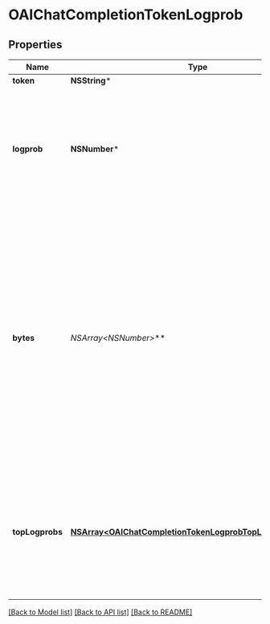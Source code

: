 # OAIChatCompletionTokenLogprob

## Properties
Name | Type | Description | Notes
------------ | ------------- | ------------- | -------------
**token** | **NSString*** | The token. | 
**logprob** | **NSNumber*** | The log probability of this token, if it is within the top 20 most likely tokens. Otherwise, the value &#x60;-9999.0&#x60; is used to signify that the token is very unlikely. | 
**bytes** | **NSArray&lt;NSNumber*&gt;*** | A list of integers representing the UTF-8 bytes representation of the token. Useful in instances where characters are represented by multiple tokens and their byte representations must be combined to generate the correct text representation. Can be &#x60;null&#x60; if there is no bytes representation for the token. | 
**topLogprobs** | [**NSArray&lt;OAIChatCompletionTokenLogprobTopLogprobsInner&gt;***](OAIChatCompletionTokenLogprobTopLogprobsInner.md) | List of the most likely tokens and their log probability, at this token position. In rare cases, there may be fewer than the number of requested &#x60;top_logprobs&#x60; returned. | 

[[Back to Model list]](../README.md#documentation-for-models) [[Back to API list]](../README.md#documentation-for-api-endpoints) [[Back to README]](../README.md)


